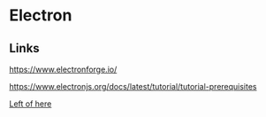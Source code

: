 # Electron

## Links

https://www.electronforge.io/

https://www.electronjs.org/docs/latest/tutorial/tutorial-prerequisites

[Left of here](https://www.electronjs.org/docs/latest/tutorial/tutorial-first-app)
